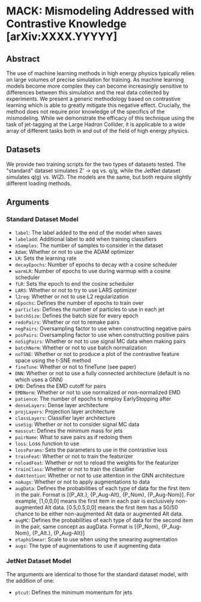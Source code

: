 # MACK: Mismodeling Addressed with Contrastive Knowledge [arXiv:XXXX.YYYYY]

## Abstract

The use of machine learning methods in high energy physics typically relies on large volumes of precise simulation for training. As machine learning models become more complex they can become increasingly sensitive to differences between this simulation and the real data collected by experiments. We present a generic methodology based on contrastive learning which is able to greatly mitigate this negative effect. Crucially, the method does not require prior knowledge of the specifics of the mismodeling. While we demonstrate the efficacy of this technique using the task of jet-tagging at the Large Hadron Collider, it is applicable to a wide array of different tasks both in and out of the field of high energy physics.

## Datasets

We provide two training scripts for the two types of datasets tested. The "standard" dataset simulates Z' -> qq vs. q/g, while the JetNet dataset simulates q(g) vs. W(Z). The models are the same, but both require slightly different loading methods.

## Arguments

### Standard Dataset Model
* `label`: The label added to the end of the model when saves
* `labeladd`: Additional label to add when training classifiers
* `nSamples`: The number of samples to consider in the dataset
* `Adam`: Whether or not to use the ADAM optimizer
* `LR`: Sets the learning rate
* `decayEpochs`: Number of epochs to decay with a cosine scheduler
* `warmLR`: Number of epochs to use during warmup with a cosine scheduler
* `fLR`: Sets the epoch to end the cosine scheduler
* `LARS`: Whether or not to try to use LARS optimizer
* `l2reg`: Whether or not to use L2 regularization
* `nEpochs`: Defines the number of epochs to train over
* `particles`: Defines the number of particles to use in each jet
* `batchSize`: Defines the batch size for every epoch
* `redoPairs`: Whether or not to remake pairs
* `negPairs`: Oversampling factor to use when constructing negative pairs
* `posPairs`: Oversampling factor to use when constructing positive pairs
* `noSigPairs`: Whether or not to use signal MC data when making pairs
* `batchNorm`: Whether or not to use batch normalization
* `noTSNE`: Whether or not to produce a plot of the contrastive feature space using the t-SNE method
* `fineTune`: Whether or not to fineTune (see paper)
* `DNN`: Whether or not to use a fully connected architecture (default is no which uses a GNN)
* `EMD`: Defines the EMD cutoff for pairs
* `EMDNorm`: Whether or not to use normalized or non-normalized EMD
* `patience`: The number of epochs to employ EarlyStopping after
* `denseLayers`: Dense layer architecture
* `projLayers`: Projection layer architecture
* `classLayers`: Classifier layer architecture
* `useSig`: Whether or not to consider signal MC data
* `masscut`: Defines the minimum mass for jets
* `pairName`: What to save pairs as if redoing them
* `loss`: Loss function to use
* `lossParams`: Sets the parameters to use in the contrastive loss
* `trainFeat`: Whether or not to train the featurizer
* `reloadFeat`: Whether or not to reload the weights for the featurizer
* `trainClass`: Whether or not to train the classifier
* `doAttention`: Whether or not to use attention in the GNN architecture
* `noAugs`: Whether or not to apply augmentations to data
* `augData`: Defines the probabilities of each type of data for the first item in the pair. Format is [{P_Alt.}, {P_Aug-Alt}, {P_Nom}, {P_Aug-Nom}]. For example, [1,0,0,0] means the first item in each pair is exclusively non-augmented Alt data. [0.5,0.5,0,0] means the first item has a 50/50 chance to be either non-augmented Alt data or augmented Alt data.
* `augMC`: Defines the probabilities of each type of data for the second item in the pair, same concept as augData. Format is [{P_Nom}, {P_Aug-Nom}, {P_Alt.}, {P_Aug-Alt}]
* `etaphiSmear`: Scale to use when using the smearing augmentation
* `augs`: The type of augmentations to use if augmenting data

### JetNet Dataset Model
The arguments are identical to those for the standard dataset model, with the addition of one:
* `ptcut`: Defines the minimum momentum for jets
